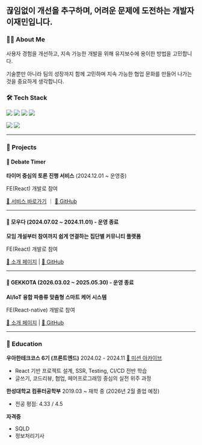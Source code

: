## 끊임없이 개선을 추구하며, 어려운 문제에 도전하는 개발자 이재민입니다.

### 🧑‍💻 About Me
사용자 경험을 개선하고, 지속 가능한 개발을 위해 유지보수에 용이한 방법을 고민합니다.

기술뿐만 아니라 팀의 성장까지 함께 고민하며 지속 가능한 협업 문화를 만들어 나가는 것을 중요하게 생각합니다.

### 🛠️ Tech Stack

<img src="https://img.shields.io/badge/JavaScript-F7DF1E?style=flat&logo=Javascript&logoColor=white"/> <img src="https://img.shields.io/badge/TypeScript-3178C6?style=flat&logo=Typescript&logoColor=white"/> <img src="https://img.shields.io/badge/React-61DAFB?style=flat&logo=react&logoColor=white"/> <img src="https://img.shields.io/badge/React_Native-61DAFB?style=flat&logo=react&logoColor=white"/>

<img src="https://img.shields.io/badge/Java-007396.svg?&style=flat&logo=Java&logoColor=white" /> <img src="https://img.shields.io/badge/Spring-6DB33F.svg?&style=flat&logo=Spring&logoColor=white" />

---

### 🧩 Projects

#### 🔹 Debate Timer

**타이머 중심의 토론 진행 서비스** (2024.12.01 ~ 운영중)

FE(React) 개발로 참여

[🔗 서비스 바로가기](https://www.debate-timer.com/login) ｜ [📁 GitHub](https://github.com/debate-timer/debate-timer-fe)

---

#### 🔹 모우다 (2024.07.02 ~ 2024.11.01) - 운영 종료

**모임 개설부터 참여까지 쉽게 연결하는 집단별 커뮤니티 플랫폼**

FE(React) 개발로 참여

[📄 소개 페이지](https://sites.google.com/view/woowacourse-demo-6th/프로젝트/모우다) | [🔗 GitHub](https://github.com/woowacourse-teams/2024-mouda/tree/develop-frontend)

---

#### 🔹 GEKKOTA (2026.03.02 ~ 2025.05.30) - 운영 종료

**AI/IoT 융합 파충류 맞춤형 스마트 케어 시스템**

FE(React-native) 개발로 참여

[📄 소개 페이지](https://github.com/Gekkota-capstone) | [🔗 GitHub](https://github.com/Gekkota-capstone/Gekkota-FE)

---


### 🌱 Education

**우아한테크코스 6기 (프론트엔드)**
2024.02 - 2024.11  [🔗 미션 아카이브](https://github.com/jaeml06/woowacourse-archive)
* React 기반 프로젝트 설계, SSR, Testing, CI/CD 전반 학습
* 글쓰기, 코드리뷰, 협업, 페어프로그래밍 중심의 실전 위주 과정
  


**한성대학교 컴퓨터공학부**
2019.03 \~ 재학 중 (2026년 2월 졸업 예정) 

* 전공 평점: 4.33 / 4.5

**자격증**

* SQLD
* 정보처리기사
